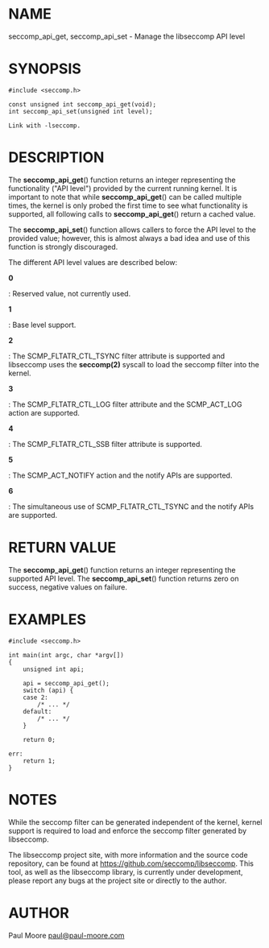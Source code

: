 NAME
====

seccomp_api_get, seccomp_api_set - Manage the libseccomp API level

SYNOPSIS
========

    #include <seccomp.h>

    const unsigned int seccomp_api_get(void);
    int seccomp_api_set(unsigned int level);

    Link with -lseccomp.

DESCRIPTION
===========

The **seccomp_api_get**() function returns an integer representing the
functionality ("API level") provided by the current running kernel. It
is important to note that while **seccomp_api_get**() can be called
multiple times, the kernel is only probed the first time to see what
functionality is supported, all following calls to
**seccomp_api_get**() return a cached value.

The **seccomp_api_set**() function allows callers to force the API
level to the provided value; however, this is almost always a bad idea
and use of this function is strongly discouraged.

The different API level values are described below:

**0**

:   Reserved value, not currently used.

**1**

:   Base level support.

**2**

:   The SCMP_FLTATR_CTL_TSYNC filter attribute is supported and
    libseccomp uses the **seccomp(2)** syscall to load the seccomp
    filter into the kernel.

**3**

:   The SCMP_FLTATR_CTL_LOG filter attribute and the SCMP_ACT_LOG
    action are supported.

**4**

:   The SCMP_FLTATR_CTL_SSB filter attribute is supported.

**5**

:   The SCMP_ACT_NOTIFY action and the notify APIs are supported.

**6**

:   The simultaneous use of SCMP_FLTATR_CTL_TSYNC and the notify APIs
    are supported.

RETURN VALUE
============

The **seccomp_api_get**() function returns an integer representing the
supported API level. The **seccomp_api_set**() function returns zero
on success, negative values on failure.

EXAMPLES
========

    #include <seccomp.h>

    int main(int argc, char *argv[])
    {
    	unsigned int api;

    	api = seccomp_api_get();
    	switch (api) {
    	case 2:
    		/* ... */
    	default:
    		/* ... */
    	}

    	return 0;

    err:
    	return 1;
    }

NOTES
=====

While the seccomp filter can be generated independent of the kernel,
kernel support is required to load and enforce the seccomp filter
generated by libseccomp.

The libseccomp project site, with more information and the source code
repository, can be found at https://github.com/seccomp/libseccomp. This
tool, as well as the libseccomp library, is currently under development,
please report any bugs at the project site or directly to the author.

AUTHOR
======

Paul Moore <paul@paul-moore.com>
